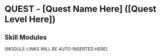 # QUEST - [Quest Name Here] ([Quest Level Here])

## Skill Modules
[MODULE-LINKS WILL BE AUTO-INSERTED HERE]
